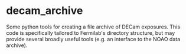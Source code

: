 # decam_archive

Some python tools for creating a file archive of DECam exposures. This code is specifically tailored to Fermilab's directory structure, but may provide several broadly useful tools (e.g. an interface to the NOAO data archive).
